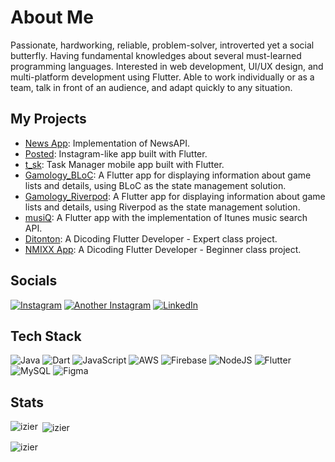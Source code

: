 # About Me
Passionate, hardworking, reliable, problem-solver, introverted yet a social butterfly. Having fundamental knowledges about several must-learned programming languages. Interested in web development, UI/UX design, and multi-platform development using Flutter. Able to work individually or as a team, talk in front of an audience, and adapt quickly to any situation.

## My Projects

- [News App](https://github.com/izier/news_app): Implementation of NewsAPI.
- [Posted](https://github.com/izier/posted): Instagram-like app built with Flutter.
- [t_sk](https://github.com/izier/t_sk): Task Manager mobile app built with Flutter.
- [Gamology_BLoC](https://github.com/izier/Gamology_BLoC): A Flutter app for displaying information about game lists and details, using BLoC as the state management solution.
- [Gamology_Riverpod](https://github.com/izier/Gamology_Riverpod): A Flutter app for displaying information about game lists and details, using Riverpod as the state management solution.
- [musiQ](https://github.com/izier/musiQ): A Flutter app with the implementation of Itunes music search API.
- [Ditonton](https://github.com/izier/ditonton): A Dicoding Flutter Developer - Expert class project.
- [NMIXX App](https://github.com/izier/nmixx_app): A Dicoding Flutter Developer - Beginner class project.


## Socials
[![Instagram](https://img.shields.io/badge/Instagram-%23E4405F.svg?logo=Instagram&logoColor=white)](https://instagram.com/i.zier) [![Another Instagram](https://img.shields.io/badge/Instagram-%23E4405F.svg?logo=Instagram&logoColor=white)](https://instagram.com/ui.byiz) [![LinkedIn](https://img.shields.io/badge/LinkedIn-%230077B5.svg?logo=linkedin&logoColor=white)](https://linkedin.com/in/faizirfanudin) 

## Tech Stack
![Java](https://img.shields.io/badge/java-%23ED8B00.svg?style=for-the-badge&logo=java&logoColor=white) ![Dart](https://img.shields.io/badge/dart-%230175C2.svg?style=for-the-badge&logo=dart&logoColor=white) ![JavaScript](https://img.shields.io/badge/javascript-%23323330.svg?style=for-the-badge&logo=javascript&logoColor=%23F7DF1E) ![AWS](https://img.shields.io/badge/AWS-%23FF9900.svg?style=for-the-badge&logo=amazon-aws&logoColor=white) ![Firebase](https://img.shields.io/badge/firebase-%23039BE5.svg?style=for-the-badge&logo=firebase) ![NodeJS](https://img.shields.io/badge/node.js-6DA55F?style=for-the-badge&logo=node.js&logoColor=white) ![Flutter](https://img.shields.io/badge/Flutter-%2302569B.svg?style=for-the-badge&logo=Flutter&logoColor=white) ![MySQL](https://img.shields.io/badge/mysql-%2300f.svg?style=for-the-badge&logo=mysql&logoColor=white) 	![Figma](https://img.shields.io/badge/figma-%23F24E1E.svg?style=for-the-badge&logo=figma&logoColor=white)

## Stats
<p><img align="left" src="https://github-readme-stats.vercel.app/api/top-langs?username=izier&show_icons=true&locale=en&layout=compact&theme=radical" alt="izier" /></p>

<p>&nbsp;<img align="center" src="https://github-readme-stats.vercel.app/api?username=izier&show_icons=true&locale=en&theme=radical" alt="izier" /></p>

<p><img align="center" src="https://github-readme-streak-stats.herokuapp.com/?user=izier&theme=radical" alt="izier" /></p>

